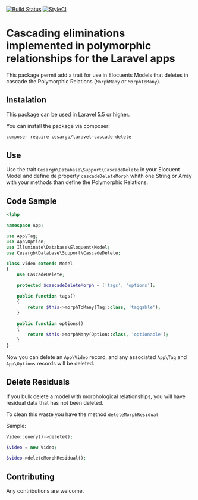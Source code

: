 [![Build Status](https://travis-ci.org/cesargb/laravel-cascade-delete.svg?branch=master)](https://travis-ci.org/cesargb/laravel-cascade-delete)
[![StyleCI](https://github.styleci.io/repos/144183283/shield?branch=master)](https://github.styleci.io/repos/144183283)

# Cascading eliminations implemented in polymorphic relationships for the Laravel apps

This package permit add a trait for use in Elocuents Models that deletes in
cascade the Polymorphic Relations (`MorphMany` or `MorphToMany`).

## Instalation

This package can be used in Laravel 5.5 or higher.

You can install the package via composer:

```bash
composer require cesargb/laravel-cascade-delete
```

## Use

Use the trait `Cesargb\Database\Support\CascadeDelete` in your Elocuent Model and define de property `cascadeDeleteMorph` whith one String or Array with your methods than define the Polymorphic Relations.

## Code Sample

```php
<?php

namespace App;

use App\Tag;
use App\Option;
use Illuminate\Database\Eloquent\Model;
use Cesargb\Database\Support\CascadeDelete;

class Video extends Model
{
    use CascadeDelete;

    protected $cascadeDeleteMorph = ['tags', 'options'];

    public function tags()
    {
        return $this->morphToMany(Tag::class, 'taggable');
    }

    public function options()
    {
        return $this->morphMany(Option::class, 'optionable');
    }
}
```

Now you can delete an `App\Video` record, and any associated `App\Tag` and
`App\Options` records will be deleted.

## Delete Residuals

If you bulk delete a model with morphological relationships, you will have
residual data that has not been deleted.

To clean this waste you have the method `deleteMorphResidual`

Sample:

```php
Video::query()->delete();

$video = new Video;

$video->deleteMorphResidual();
```


## Contributing

Any contributions are welcome.

